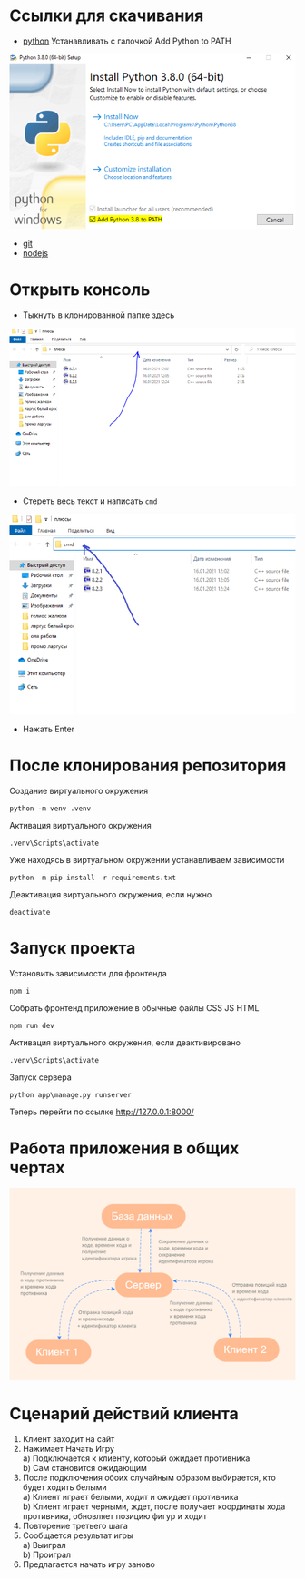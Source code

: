 # Ссылки для скачивания

- [python](https://www.python.org/ftp/python/3.8.0/python-3.8.0-amd64.exe) Устанавливать с галочкой Add Python to PATH


![](pyinstall.png)


- [git](https://github.com/git-for-windows/git/releases/download/v2.30.0.windows.2/Git-2.30.0.2-64-bit.exe)
- [nodejs](https://nodejs.org/dist/v14.15.3/node-v14.15.3-x64.msi)

# Открыть консоль
- Тыкнуть в клонированной папке здесь


![](1.png)


- Стереть весь текст и написать `cmd`


![](2.png)


- Нажать Enter

# После клонирования репозитория

Создание виртуального окружения
```
python -m venv .venv
```
Активация виртуального окружения
```
.venv\Scripts\activate
```
Уже находясь в виртуальном окружении устанавливаем зависимости
```
python -m pip install -r requirements.txt
```
Деактивация виртуального окружения, если нужно
```
deactivate
```

# Запуск проекта

Установить зависимости для фронтенда
```
npm i
```
Собрать фронтенд приложение в обычные файлы CSS JS HTML
```
npm run dev
```
Активация виртуального окружения, если деактивировано
```
.venv\Scripts\activate
```
Запуск сервера
```
python app\manage.py runserver
```
Теперь перейти по ссылке http://127.0.0.1:8000/

# Работа приложения в общих чертах  
![](mindmap.png)

# Сценарий действий клиента
1) Клиент заходит на сайт
2) Нажимает Начать Игру<br>
  a) Подключается к клиенту, который ожидает противника<br>
  b) Сам становится ожидающим
3) После подключения обоих случайным образом выбирается, кто будет ходить белыми<br>
  a) Клиент играет белыми, ходит и ожидает противника<br>
  b) Клиент играет черными, ждет, после получает координаты хода противника, обновляет позицию фигур и ходит
4) Повторение третьего шага
5) Сообщается результат игры<br>
  a) Выиграл<br>
  b) Проиграл
6) Предлагается начать игру заново
